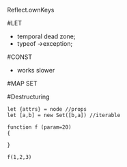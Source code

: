 Reflect.ownKeys 

#LET
- temporal dead zone;
- typeof ->exception;

#CONST 
- works slower


#MAP SET

#Destructuring
```
let {attrs} = node //props
let [a,b] = new Set([b,a]) //iterable

function f (param=20)
{
    
}

f(1,2,3)

```